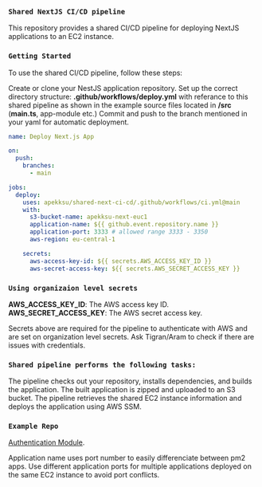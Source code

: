 ### `Shared NextJS CI/CD pipeline`
This repository provides a shared CI/CD pipeline for deploying NextJS applications to an EC2 instance.

### `Getting Started`

To use the shared CI/CD pipeline, follow these steps:

Create or clone your NestJS application repository.
Set up the correct directory structure:
    **.github/workflows/deploy.yml** with referance to this shared pipeline as shown in the example
    source files located in **/src** (**main.ts**, app-module etc.)
Commit and push to the branch mentioned in your yaml for automatic deployment.

```yaml
name: Deploy Next.js App

on:
  push:
    branches:
      - main

jobs:
  deploy:
    uses: apekksu/shared-next-ci-cd/.github/workflows/ci.yml@main
    with:
      s3-bucket-name: apekksu-next-euc1
      application-name: ${{ github.event.repository.name }}
      application-port: 3333 # allowed range 3333 - 3350
      aws-region: eu-central-1

    secrets:
      aws-access-key-id: ${{ secrets.AWS_ACCESS_KEY_ID }}
      aws-secret-access-key: ${{ secrets.AWS_SECRET_ACCESS_KEY }}
```

### `Using organizaion level secrets`
**AWS_ACCESS_KEY_ID**: The AWS access key ID.
**AWS_SECRET_ACCESS_KEY**: The AWS secret access key.

Secrets above are required for the pipeline to authenticate with AWS and are set on organization level secrets. Ask Tigran/Aram to check if there are issues with credentials.


### `Shared pipeline performs the following tasks:`

The pipeline checks out your repository, installs dependencies, and builds the application.
The built application is zipped and uploaded to an S3 bucket.
The pipeline retrieves the shared EC2 instance information and deploys the application using AWS SSM.


### `Example Repo`
[Authentication Module](https://github.com/apekksu/cyber-folk-web-app).

Application name uses port number to easily differenciate between pm2 apps.
Use different application ports for multiple applications deployed on the same EC2 instance to avoid port conflicts.
